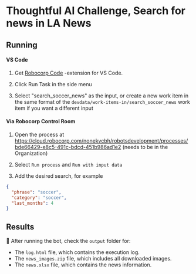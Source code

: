 # Thoughtful AI Challenge, Search for news in LA News

## Running

#### VS Code

1. Get [Robocorp Code](https://robocorp.com/docs/developer-tools/visual-studio-code/extension-features) -extension for VS Code.

2. Click Run Task in the side menu

3. Select "search_soccer_news" as the input, or create a new work item in the same format of the `devdata/work-items-in/search_soccer_news` work item if you want a different input

#### Via Robocorp Control Room

1. Open the process at https://cloud.robocorp.com/nonekvcbh/robotsdevelopment/processes/bde66429-e8c5-491c-bdcd-451b986ad1e2 (needs to be in the Organization)

2. Select `Run process` and `Run with input data`

3. Add the desired search, for example

```json
{
  "phrase": "soccer",
  "category": "soccer",
  "last_months": 4
}
```

## Results

🚀 After running the bot, check the `output` folder for:

- The `log.html` file, which contains the execution log.
- The `news_images.zip` file, which includes all downloaded images.
- The `news.xlsx` file, which contains the news information.
